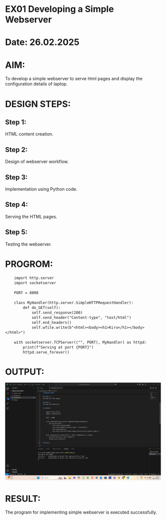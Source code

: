 # EX01 Developing a Simple Webserver

# Date: 26.02.2025
# AIM:
To develop a simple webserver to serve html pages and display the configuration details of laptop.

# DESIGN STEPS:
## Step 1:
HTML content creation.

## Step 2:
Design of webserver workflow.

## Step 3:
Implementation using Python code.

## Step 4:
Serving the HTML pages.

## Step 5:
Testing the webserver.

# PROGROM:
```
    import http.server
    import socketserver

    PORT = 8000

    class MyHandler(http.server.SimpleHTTPRequestHandler):
        def do_GET(self):
            self.send_response(200)
            self.send_header("Content-type", "text/html")
            self.end_headers()
            self.wfile.write(b"<html><body><h1>Kiru</h1></body></html>")

    with socketserver.TCPServer(("", PORT), MyHandler) as httpd:
        print(f"Serving at port {PORT}")
        httpd.serve_forever()
```
# OUTPUT:
![alt text](image-2.png)


# RESULT:
The program for implementing simple webserver is executed successfully.
